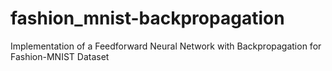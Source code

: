 # fashion_mnist-backpropagation
Implementation of a Feedforward Neural Network with Backpropagation for Fashion-MNIST Dataset
